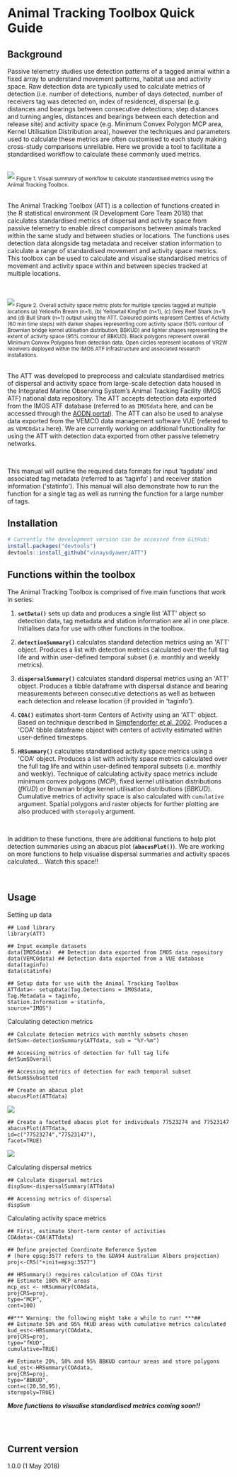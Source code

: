 
Animal Tracking Toolbox Quick Guide
===================================

Background
------------

Passive telemetry studies use detection patterns of a tagged animal
within a fixed array to understand movement patterns, habitat use and
activity space. Raw detection data are typically used to calculate
metrics of detection (i.e. number of detections, number of days
detected, number of receivers tag was detected on, index of residence),
dispersal (e.g. distances and bearings between consecutive detections;
step distances and turning angles, distances and bearings between each
detection and release site) and activity space (e.g. Minimum Convex
Polygon MCP area, Kernel Utilisation Distribution area), however the
techniques and parameters used to calculate these metrics are often
customised to each study making cross-study comparisons unreliable. Here
we provide a tool to facilitate a standardised workflow to calculate these
commonly used metrics.

<br>

<img src="images/Fig1b.png"/>
<sub>Figure 1. Visual summary of workflow to calculate standardised metrics using the Animal Tracking Toolbox.</sub>

<br>
<br>

The Animal Tracking Toolbox (ATT) is a collection of functions created
in the R statistical environment (R Development Core Team 2018) that
calculates standardised metrics of dispersal and activity space from
passive telemetry to enable direct comparisons between animals tracked
within the same study and between studies or locations. The functions
uses detection data alongside tag metadata and receiver
station information to calculate a range of standardised movement and
activity space metrics. This toolbox can be used to calculate and
visualise standardised metrics of movement and activity space within and
between species tracked at multiple locations.

<br>
<br>

<img src="images/Fig2.png"/>
<sub>Figure 2. Overall activity space metric plots for multiple species tagged at multiple locations (a) Yellowfin Bream (n=1), (b) Yellowtail Kingfish (n=1), (c) Grey Reef Shark (n=1) and (d) Bull Shark (n=1) output using the ATT. Coloured points represent Centres of Activity (60 min time steps) with darker shapes representing core activity space (50% contour of Brownian bridge kernel utilisation distribution; BBKUD) and lighter shapes representing the extent of activity space (95% contour of BBKUD). Black polygons represent overall Minimum Convex Polygons from detection data. Open circles represent locations of VR2W receivers deployed within the IMOS ATF infrastructure and associated research installations.</sub>

<br>
<br>

The ATT was developed to preprocess and calculate standardised metrics
of dispersal and activity space from large-scale detection data housed in
the Integrated Marine Observing System’s Animal Tracking Facility (IMOS
ATF) national data repository. The ATT accepts detection data exported from the IMOS ATF database (referred
to as `IMOSdata` here, and can be accessed through the [AODN portal](https://portal.aodn.org.au)). The ATT can also 
be used to analyse data exported from the VEMCO data management software VUE (refered to as `VEMCOdata` here). We are currently working on additional
functionality for using the ATT with detection data exported from other passive telemetry networks. 

<br>

This manual will outline the required data formats for input 
‘tagdata’ and associated tag metadata (referred to as ‘taginfo’ 
) and receiver station information ('statinfo'). This manual will
also demonstrate how to run the function for a single tag as well as
running the function for a large number of tags.

Installation
------------

``` r
# Currently the development version can be accessed from GitHub:
install.packages("devtools")
devtools::install_github("vinayudyawer/ATT")
```

Functions within the toolbox
------------

The Animal Tracking Toolbox is comprised of five main functions that work in series:

1.  **`setData()`** sets up data and produces a single list 'ATT' object so detection data, tag metadata and station information are all in one place. Initialises data for use with other functions in the toolbox.

2.  **`detectionSummary()`** calculates standard detection metrics using an 'ATT' object. Produces a list with detection metrics calculated over the full tag life and within user-defined temporal subset (i.e. monthly and weekly metrics).

3.  **`dispersalSummary()`** calculates standard dispersal metrics using an 'ATT' object. Produces a tibble dataframe with dispersal distance and bearing measurements between consecutive detections as well as between each detection and release location (if provided in 'taginfo').

4.  **`COA()`** estimates short-term Centers of Activity using an 'ATT' object. Based on technique described in [Simpfendorfer et al. 2002](http://www.nrcresearchpress.com/doi/abs/10.1139/f01-191#.WuggLS_L2XQ). Produces a 'COA' tibble dataframe object with centers of activity estimated within user-defined timesteps.

5.  **`HRSummary()`** calculates standardised activity space metrics using a 'COA' object. Produces a list with activity space metrics calculated over the full tag life and within user-defined temporal subsets (i.e. monthly and weekly). Technique of calculating activity space metrics include minimum convex polygons (*MCP*), fixed kernel utilisation distributions (*fKUD*) or Brownian bridge kernel utilisation distributions (*BBKUD*). Cumulative metrics of activity space is also calculated with `cumulative` argument. Spatial polygons and raster objects for further plotting are also produced with `storepoly` argument.

<br>

In addition to these functions, there are additional functions to help plot detection summaries using an abacus plot (**`abacusPlot()`**). We are working on more functions to help visualise dispersal summaries and activity spaces calculated... Watch this space!!

<br>

Usage
------------

Setting up data

```{r, include=TRUE, eval=TRUE}
## Load library
library(ATT)

## Input example datasets
data(IMOSdata)  ## Detection data exported from IMOS data repository
data(VEMCOdata) ## Detection data exported from a VUE database
data(taginfo)
data(statinfo)

## Setup data for use with the Animal Tracking Toolbox
ATTdata<- setupData(Tag.Detections = IMOSdata, 
Tag.Metadata = taginfo, 
Station.Information = statinfo, 
source="IMOS")

```

Calculating detection metrics
```{r, include=TRUE, eval=TRUE}
## Calculate detecion metrics with monthly subsets chosen
detSum<-detectionSummary(ATTdata, sub = "%Y-%m")

## Accessing metrics of detection for full tag life
detSum$Overall

## Accessing metrics of detection for each temporal subset
detSum$Subsetted

## Create an abacus plot
abacusPlot(ATTdata)

```
<img src="images/Fig3.png"/>

```{r, include=TRUE, eval=TRUE}
## Create a facetted abacus plot for individuals 77523274 and 77523147
abacusPlot(ATTdata, 
id=c("77523274","77523147"), 
facet=TRUE)
```
<img src="images/Fig4.png"/>

Calculating dispersal metrics
```{r, include=TRUE, eval=TRUE}
## Calculate dispersal metrics
dispSum<-dispersalSummary(ATTdata)

## Accessing metrics of dispersal
dispSum

```

Calculating activity space metrics
```{r, include=TRUE, eval=TRUE}
## First, estimate Short-term center of activities
COAdata<-COA(ATTdata)

## Define projected Coordinate Reference System 
# (here epsg:3577 refers to the GDA94 Australian Albers projection)
proj<-CRS("+init=epsg:3577")

## HRSummary() requires calculation of COAs first
## Estimate 100% MCP areas
mcp_est <- HRSummary(COAdata, 
projCRS=proj, 
type="MCP", 
cont=100)

##*** Warning: the following might take a while to run! ***##
## Estimate 50% and 95% fKUD areas with cumulative metrics calculated
kud_est<-HRSummary(COAdata, 
projCRS=proj, 
type="fKUD", 
cumulative=TRUE)

## Estimate 20%, 50% and 95% BBKUD contour areas and store polygons
kud_est<-HRSummary(COAdata, 
projCRS=proj, 
type="BBKUD", 
cont=c(20,50,95), 
storepoly=TRUE)

```
***More functions to visualise standardised metrics coming soon!!***

<br>
<br>

Current version
---------------

1.0.0 (1 May 2018)
